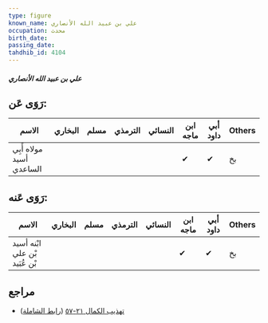 ```yaml
---
type: figure
known_name: علي بن عبيد الله الأنصاري
occupation: محدث
birth_date:
passing_date:
tahdhib_id: 4104
---
```

##### علي بن عبيد الله الأنصاري

## رَوَى عَن:
| الاسم                    | البخاري | مسلم | الترمذي | النسائي | ابن ماجه | أبي داود | Others |
| ------------------------ | ------- | ---- | ------- | ------- | -------- | -------- | ------ |
| مولاه أَبِي أسيد الساعدي |         |      |         |         | ✔        | ✔        | بخ     |
## رَوَى عَنه:
| الاسم                         | البخاري | مسلم | الترمذي | النسائي | ابن ماجه | أبي داود | Others |
| ----------------------------- | ------- | ---- | ------- | ------- | -------- | -------- | ------ |
| ابْنه أسيد بْن علي بْن عُبَيد |         |      |         |         | ✔        | ✔        | بخ     |
## مراجع
- [تهذيب الكمال ٢١-٥٧](obsidian://open?vault=Tahdhib-al-Kamal&file=Figures/٤١٠٤-علي%20بن%20عبيد%20الله%20الأنصاري) ([رابط الشاملة](https://shamela.ws/book/3722/10704))